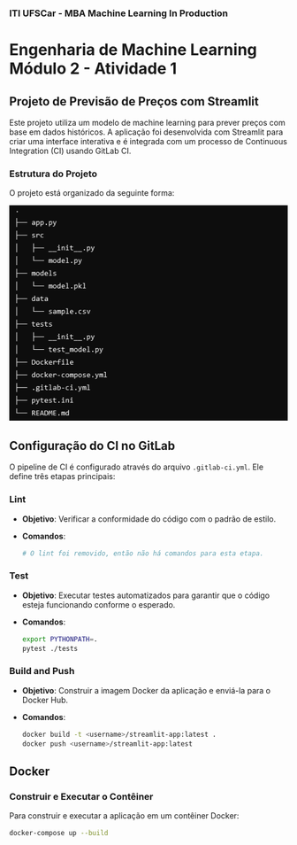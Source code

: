 ### ITI UFSCar - MBA Machine Learning In Production
# Engenharia de Machine Learning Módulo 2 - Atividade 1

##  Projeto de Previsão de Preços com Streamlit

Este projeto utiliza um modelo de machine learning para prever preços com base em dados históricos. A aplicação foi desenvolvida com Streamlit para criar uma interface interativa e é integrada com um processo de Continuous Integration (CI) usando GitLab CI.

### Estrutura do Projeto

O projeto está organizado da seguinte forma:

![](image.png)

## Configuração do CI no GitLab

O pipeline de CI é configurado através do arquivo `.gitlab-ci.yml`. Ele define três etapas principais:

### Lint

- **Objetivo**: Verificar a conformidade do código com o padrão de estilo.
- **Comandos**:

    ```bash
    # O lint foi removido, então não há comandos para esta etapa.
    ```

### Test

- **Objetivo**: Executar testes automatizados para garantir que o código esteja funcionando conforme o esperado.
- **Comandos**:

    ```bash
    export PYTHONPATH=.
    pytest ./tests
    ```

### Build and Push

- **Objetivo**: Construir a imagem Docker da aplicação e enviá-la para o Docker Hub.
- **Comandos**:

    ```bash
    docker build -t <username>/streamlit-app:latest .
    docker push <username>/streamlit-app:latest
    ```

## Docker

### Construir e Executar o Contêiner

Para construir e executar a aplicação em um contêiner Docker:

```bash
docker-compose up --build
```